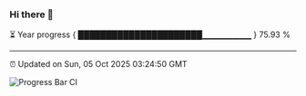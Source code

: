 ### Hi there 👋

⏳ Year progress { ██████████████████████▁▁▁▁▁▁▁▁ } 75.93 %

---

⏰ Updated on Sun, 05 Oct 2025 03:24:50 GMT

![Progress Bar CI](https://github.com/IshwaranRudhara/GIT-ACTION/workflows/Progress%20Bar%20CI/badge.svg)

